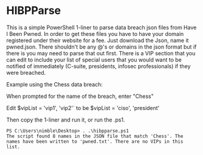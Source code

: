 # HIBPParse 

This is a simple PowerShell 1-liner to parse data breach json files from Have I Been Pwned. In order to get these files you have to have your domain registered under their website for a fee. Just download the Json, name it pwned.json. There shouldn't be any @'s or domains in the json format but if there is you may need to parse that out first. There is a VIP section that you can edit to include your list of special users that you would want to be notified of immediately (C-suite, presidents, infosec professionals) if they were breached.

Example using the Chess data breach:

When prompted for the name of the breach, enter "Chess"

Edit $vipList = 'vip1', 'vip2'` to be $vipList = 'ciso', 'president'

Then copy the 1-liner and run it, or run the .ps1. 
```
PS C:\Users\nimble\Desktop> . .\hibpparse.ps1
The script found 8 names in the JSON file that match 'Chess'. The names have been written to 'pwned.txt'. There are no VIPs in this list.
```
